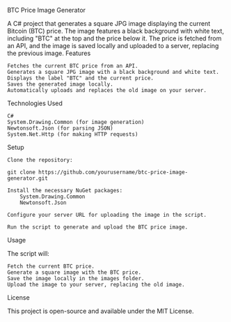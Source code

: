 BTC Price Image Generator

A C# project that generates a square JPG image displaying the current Bitcoin (BTC) price. The image features a black background with white text, including "BTC" at the top and the price below it. The price is fetched from an API, and the image is saved locally and uploaded to a server, replacing the previous image.
Features

    Fetches the current BTC price from an API.
    Generates a square JPG image with a black background and white text.
    Displays the label "BTC" and the current price.
    Saves the generated image locally.
    Automatically uploads and replaces the old image on your server.

Technologies Used

    C#
    System.Drawing.Common (for image generation)
    Newtonsoft.Json (for parsing JSON)
    System.Net.Http (for making HTTP requests)

Setup

    Clone the repository:

    git clone https://github.com/yourusername/btc-price-image-generator.git

    Install the necessary NuGet packages:
        System.Drawing.Common
        Newtonsoft.Json

    Configure your server URL for uploading the image in the script.

    Run the script to generate and upload the BTC price image.

Usage

The script will:

    Fetch the current BTC price.
    Generate a square image with the BTC price.
    Save the image locally in the images folder.
    Upload the image to your server, replacing the old image.

License

This project is open-source and available under the MIT License.
